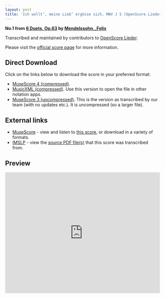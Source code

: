 ```yaml
---
layout: post
title: 'Ich wollt’, meine Lieb’ ergösse sich, MWV J 5 (OpenScore Lieder Corpus)'
---
```


__No.1 from [6 Duets, Op.63](https://fourscoreandmore.org/openscore/lieder/Mendelssohn,_Felix/6_Duets,_Op.63/) by [Mendelssohn,_Felix](https://fourscoreandmore.org/openscore/lieder/Mendelssohn,_Felix)__

Transcribed and maintained by contributors to [OpenScore Lieder].

Please visit the [official score page] for more information.

[official score page]: https://musescore.com/openscore-lieder-corpus/scores/7074684
[OpenScore Lieder]: https://musescore.com/openscore-lieder-corpus

## Direct Download

Click on the links below to download the score in your preferred format:
- [MuseScore 4 (compressed)](https://fourscoreandmore.org/openscore/lieder/Mendelssohn,_Felix/6_Duets,_Op.63/1_Ich_wollt%E2%80%99,_meine_Lieb%E2%80%99_erg%C3%B6sse_sich,_MWV_J_5.mscz).
- [MusicXML (compressed)](https://fourscoreandmore.org/openscore/lieder/Mendelssohn,_Felix/6_Duets,_Op.63/1_Ich_wollt%E2%80%99,_meine_Lieb%E2%80%99_erg%C3%B6sse_sich,_MWV_J_5.mxl). Use this version to open the file in other notation apps.
- [MuseScore 3 (uncompressed)](https://raw.githubusercontent.com/OpenScore/Lieder/refs/heads/main/scores/Mendelssohn,_Felix/6_Duets,_Op.63/1_Ich_wollt%E2%80%99,_meine_Lieb%E2%80%99_erg%C3%B6sse_sich,_MWV_J_5/lc7074684.mscx). This is the version as transcribed by our team (with no updates etc.). It is uncompressed (so a larger file).

## External links

- [MuseScore] - view and listen to [this score][MuseScore], or download in a variety of formats.
- [IMSLP] - view the [source PDF file(s)][IMSLP] that this score was transcribed from.

[MuseScore]: https://musescore.com/score/7074684
[IMSLP]: https://imslp.org/wiki/Special:ReverseLookup/41097 

## Preview

<iframe width="100%" height="394" src="https://musescore.com/openscore-lieder-corpus/scores/7074684/embed" frameborder="0" allowfullscreen allow="autoplay; fullscreen"></iframe>
